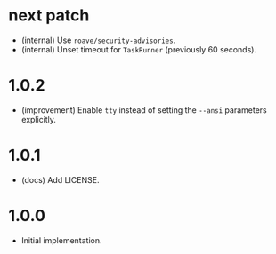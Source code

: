 next patch
==========

*   (internal) Use `roave/security-advisories`.
*   (internal) Unset timeout for `TaskRunner` (previously 60 seconds).


1.0.2
=====

*   (improvement) Enable `tty` instead of setting the `--ansi` parameters explicitly.


1.0.1
=====

*   (docs) Add LICENSE.


1.0.0
=====

*   Initial implementation.
